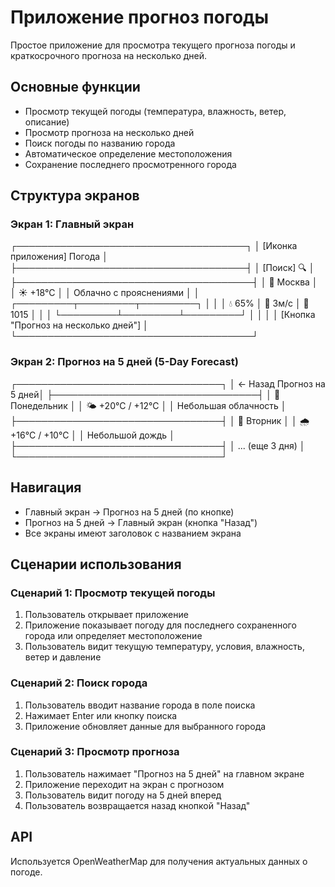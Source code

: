 # Приложение прогноз погоды

Простое приложение для просмотра текущего прогноза погоды и краткосрочного прогноза на несколько дней.

## Основные функции

- Просмотр текущей погоды (температура, влажность, ветер, описание)
- Просмотр прогноза на несколько дней
- Поиск погоды по названию города
- Автоматическое определение местоположения
- Сохранение последнего просмотренного города

## Структура экранов

### Экран 1: Главный экран 
┌─────────────────────────────────────┐
│ [Иконка приложения] Погода │
├─────────────────────────────────────┤
│ [Поиск] 🔍 │
├──────────────────────────────────────┤
│ 📍 Москва                           │
│ ☀️ +18°C                            │
│ Облачно с прояснениями               │
│ ┌─────────┬─────────┬─────────┐      │
│ │ 💧 65% │ 💨 3м/с │ 🎯 1015 │     │
│ └─────────┴─────────┴─────────┘      │
│                                      │
│ [Кнопка "Прогноз на несколько дней"] │
└──────────────────────────────────────┘
### Экран 2: Прогноз на 5 дней (5-Day Forecast)
┌─────────────────────────────────┐
│ ← Назад Прогноз на 5 дней│
├─────────────────────────────────┤
│ 📅 Понедельник │
│ 🌤 +20°C / +12°C │
│ Небольшая облачность │
├─────────────────────────────────┤
│ 📅 Вторник │
│ 🌧 +16°C / +10°C │
│ Небольшой дождь │
├─────────────────────────────────┤
│ ... (еще 3 дня) │
└─────────────────────────────────┘

## Навигация

- Главный экран → Прогноз на 5 дней (по кнопке)
- Прогноз на 5 дней → Главный экран (кнопка "Назад")
- Все экраны имеют заголовок с названием экрана

## Сценарии использования

### Сценарий 1: Просмотр текущей погоды
1. Пользователь открывает приложение
2. Приложение показывает погоду для последнего сохраненного города или определяет местоположение
3. Пользователь видит текущую температуру, условия, влажность, ветер и давление

### Сценарий 2: Поиск города
1. Пользователь вводит название города в поле поиска
2. Нажимает Enter или кнопку поиска
3. Приложение обновляет данные для выбранного города

### Сценарий 3: Просмотр прогноза
1. Пользователь нажимает "Прогноз на 5 дней" на главном экране
2. Приложение переходит на экран с прогнозом
3. Пользователь видит погоду на 5 дней вперед
4. Пользователь возвращается назад кнопкой "Назад"

## API

Используется OpenWeatherMap для получения актуальных данных о погоде.